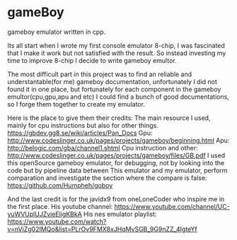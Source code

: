 # gameBoy
gameboy emulator written in cpp.

Its all start when I wrote my first console emulator 8-chip, I was fascinated that I make it work but not satisfied with the result.
So instead investing my time to improve 8-chip I decide to write gameboy emultor.

The most difficult part in this project was to find an reliable and understantable(for me) gameboy documentation, unfortunately
I did not found it in one place, but fortunately for each component in the gameboy emultor(cpu,gpu,apu and etc)
I could find a bunch of good documentations, so I forge them together to create my emulator.

Here is the place to give them their credits:
The main resource I used, mainly for cpu instructions but also for other things.
  https://gbdev.gg8.se/wiki/articles/Pan_Docs
Gpu:
  http://www.codeslinger.co.uk/pages/projects/gameboy/beginning.html
Apu:
  http://belogic.com/gba/channel1.shtml
Cpu instruction and other:
  http://www.codeslinger.co.uk/pages/projects/gameboy/files/GB.pdf
I used this openSource gameboy emulator, for debugging, not by looking into the code but by pipeline data between
This emulator and my emulator, perform comparation and investigate the section where the compare is false:
  https://github.com/Humpheh/goboy
  
 And the last credit is for the javidx9 from oneLoneCoder who inspire me in the first place.
 His youtube channel:
  https://www.youtube.com/channel/UC-yuWVUplUJZvieEligKBkA
 His nes emulator playlist:
  https://www.youtube.com/watch?v=nViZg02IMQo&list=PLrOv9FMX8xJHqMvSGB_9G9nZZ_4IgteYf

